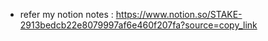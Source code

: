 - refer my notion notes : https://www.notion.so/STAKE-2913bedcb22e8079997af6e460f207fa?source=copy_link
